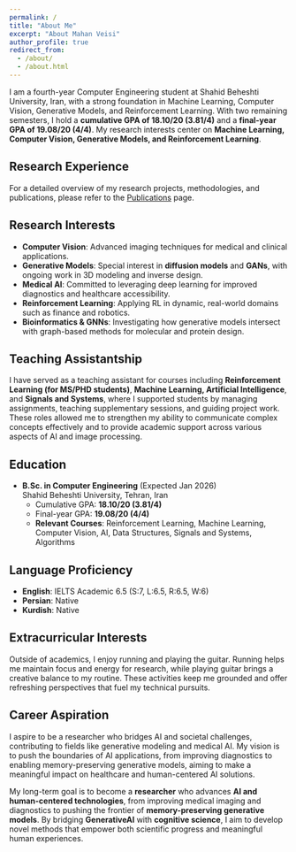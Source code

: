 ```yaml
---
permalink: /
title: "About Me"
excerpt: "About Mahan Veisi"
author_profile: true
redirect_from:
  - /about/
  - /about.html
---
```


I am a fourth-year Computer Engineering student at Shahid Beheshti University, Iran, with a strong foundation in Machine Learning, Computer Vision, Generative Models, and Reinforcement Learning. With two remaining semesters, I hold a **cumulative GPA of 18.10/20 (3.81/4)** and a **final-year GPA of 19.08/20 (4/4)**. My research interests center on **Machine Learning, Computer Vision, Generative Models, and Reinforcement Learning**.
<!-- 
 I am currently seeking a **summer research internship** to expand my experience in cutting-edge AI. -->

<!-- My academic journey has been fueled by a drive to bridge theory and practice, where each project presents an opportunity to innovate and solve complex problems. My passion for generative models, especially GANs and diffusion models, extends beyond the classroom; I am currently exploring their applications in 3D modeling, with aspirations to contribute to advancements in medical imaging and personalized healthcare. -->

<!-- ## Research Experience
As a research assistant under [Dr. Armin Salimi-Badr](https://scholar.google.com/citations?view_op=list_works&hl=en&user=akmKmMQAAAAJ&sortby=pubdate), I have contributed to high-impact projects at the intersection of healthcare and AI, with a focus on transparency and adaptability. One key project involved developing an **explainable AI model** for Parkinson’s Disease detection, achieving 98.7% accuracy through advanced pruning and clustering techniques to enhance model transparency for clinical use. I also collaborated with Dr. Salimi-Badr to create **reinforcement learning models for financial applications**, integrating sentiment analysis to optimize trading strategies. This research was presented at IEEE ICCKE 2024, demonstrating our model’s robustness in financial forecasting.

Currently, I am conducting research in the **Computer Vision Lab at Shahid Beheshti University** under [Prof. Mohsen Ebrahimi Moghaddam](https://scholar.google.com/citations?user=trWxrgcAAAAJ&hl=en) and co-advised by [Dr. Shahabedin Nabavi](https://scholar.google.com/citations?user=D_mPA6sAAAAJ&hl=en). My focus is on **MRI reconstruction using cascaded transformers**, developing transformer-based models to handle diverse MRI contrasts and resolutions efficiently. This project aligns with my dedication to advancing medical imaging through deep learning, aiming to produce high-quality diagnostic tools for healthcare. -->

## Research Experience
For a detailed overview of my research projects, methodologies, and publications, please refer to the [Publications](https://mahanveisi8.github.io/publications/) page.



## Research Interests

- **Computer Vision**: Advanced imaging techniques for medical and clinical applications.  
- **Generative Models**: Special interest in **diffusion models** and **GANs**, with ongoing work in 3D modeling and inverse design.  
- **Medical AI**: Committed to leveraging deep learning for improved diagnostics and healthcare accessibility.  
- **Reinforcement Learning**: Applying RL in dynamic, real-world domains such as finance and robotics.  
- **Bioinformatics & GNNs**: Investigating how generative models intersect with graph-based methods for molecular and protein design.


## Teaching Assistantship
I have served as a teaching assistant for courses including **Reinforcement Learning (for MS/PHD students)**, **Machine Learning, Artificial Intelligence**, and **Signals and Systems**, where I supported students by managing assignments, teaching supplementary sessions, and guiding project work. These roles allowed me to strengthen my ability to communicate complex concepts effectively and to provide academic support across various aspects of AI and image processing.

## Education

- **B.Sc. in Computer Engineering** (Expected Jan 2026)  
  Shahid Beheshti University, Tehran, Iran  
  - Cumulative GPA: **18.10/20 (3.81/4)**  
  - Final-year GPA: **19.08/20 (4/4)**  
  - **Relevant Courses**: Reinforcement Learning, Machine Learning, Computer Vision, AI, Data Structures, Signals and Systems, Algorithms


## Language Proficiency

- **English**: IELTS Academic 6.5 (S:7, L:6.5, R:6.5, W:6)  
- **Persian**: Native  
- **Kurdish**: Native


## Extracurricular Interests
Outside of academics, I enjoy running and playing the guitar. Running helps me maintain focus and energy for research, while playing guitar brings a creative balance to my routine. These activities keep me grounded and offer refreshing perspectives that fuel my technical pursuits.

## Career Aspiration
I aspire to be a researcher who bridges AI and societal challenges, contributing to fields like generative modeling and medical AI. My vision is to push the boundaries of AI applications, from improving diagnostics to enabling memory-preserving generative models, aiming to make a meaningful impact on healthcare and human-centered AI solutions.

My long-term goal is to become a **researcher** who advances **AI and human-centered technologies**, from improving medical imaging and diagnostics to pushing the frontier of **memory-preserving generative models**. By bridging **GenerativeAI** with **cognitive science**, I aim to develop novel methods that empower both scientific progress and meaningful human experiences.
